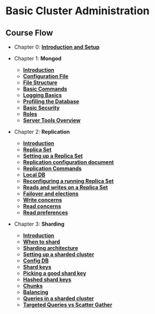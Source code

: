 # Basic Cluster Administration

## Course Flow

- Chapter 0: **[Introduction and Setup](chapter_00/00_introduction_and_setup.md)**

- Chapter 1: **Mongod**

  - **[Introduction](chapter_01/00_introduction.md)**
  - **[Configuration File](chapter_01/01_configuration_file.md)**
  - **[File Structure](chapter_01/02_file_structure.md)**
  - **[Basic Commands](chapter_01/03_basic_commands.md)**
  - **[Logging Basics](chapter_01/04_logging_basics.md)**
  - **[Profiling the Database](chapter_01/05_profiling_the_database.md)**
  - **[Basic Security](chapter_01/06_basic_security.md)**
  - **[Roles](chapter_01/07_roles.md)**
  - **[Server Tools Overview](chapter_01/08_server_tools_overview.md)**

- Chapter 2: **Replication**

  - **[Introduction](chapter_02/00_introduction.md)**
  - **[Replica Set](chapter_02/01_replica_set.md)**
  - **[Setting up a Replica Set](chapter_02/02_setting_up_a_replica_set.md)**
  - **[Replication configuration document](chapter_02/03_replication_configuration_document.md)**
  - **[Replication Commands](chapter_02/04_replication_commands.md)**
  - **[Local DB](chapter_02/05_local_db.md)**
  - **[Reconfiguring a running Replica Set](chapter_02/06_reconfiguring_a_running_replica_set.md)**
  - **[Reads and writes on a Replica Set](chapter_02/07_reads_and_writes_on_a_replica_set.md)**
  - **[Failover and elections](chapter_02/08_failover_and_elections.md)**
  - **[Write concerns](chapter_02/09_write_concerns.md)**
  - **[Read concerns](chapter_02/10_read_concerns.md)**
  - **[Read preferences](chapter_02/11_read_preferences.md)**

- Chapter 3: **Sharding**

  - **[Introduction](chapter_03/00_introducion.md)**
  - **[When to shard](chapter_03/01_when_to_shard.md)**
  - **[Sharding architecture](chapter_03/02_sharding_architecture.md)**
  - **[Setting up a sharded cluster](chapter_03/03_setting_up_a_sharded_cluster.md)**
  - **[Config DB](chapter_03/04_config_db.md)**
  - **[Shard keys](chapter_03/05_shard_keys.md)**
  - **[Picking a good shard key](chapter_03/06_picking_a_good_shard_key.md)**
  - **[Hashed shard keys](chapter_03/07_hashed_shard_keys.md)**
  - **[Chunks](chapter_03/08_chunks.md)**
  - **[Balancing](chapter_03/09_balancing.md)**
  - **[Queries in a sharded cluster](chapter_03/10_queries_in_a_sharded_cluster.md)**
  - **[Targeted Queries vs Scatter Gather](chapter_03/11_targeted_queries_vs_scatter_gather.md)**
